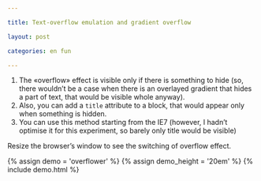 ```yaml
---

title: Text-overflow emulation and gradient overflow

layout: post

categories: en fun

---
```


1. The «overflow» effect is visible only if there is something to hide (so, there wouldn’t be a case when there is an overlayed gradient that hides a part of text, that would be visible whole anyway).
2. Also, you can add a `title` attribute to a block, that would appear only when something is hidden.
3. You can use this method starting from the IE7 (however, I hadn’t optimise it for this experiment, so barely only title would be visible)

Resize the browser’s window to see the switching of overflow effect.

{% assign demo = 'overflower' %}
{% assign demo_height = '20em' %}
{% include demo.html %}
